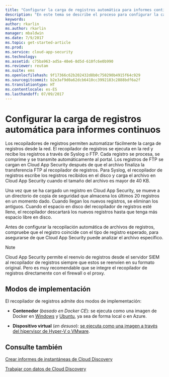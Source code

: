 ```yaml
---
title: "Configurar la carga de registros automática para informes continuos | Microsoft Docs"
description: "En este tema se describe el proceso para configurar la carga de registros automática para informes continuos en Cloud App Security."
keywords: 
author: rkarlin
ms.author: rkarlin
manager: mbaldwin
ms.date: 7/9/2017
ms.topic: get-started-article
ms.prod: 
ms.service: cloud-app-security
ms.technology: 
ms.assetid: c75ba963-ad5a-48e6-8d5d-610fc6e0b990
ms.reviewer: reutam
ms.suite: ems
ms.openlocfilehash: 9f17366c62b202432d8b0c750290b4915f64c929
ms.sourcegitcommit: b2e3af9d0a62dcb6410cc3992183c2888bdf6a2f
ms.translationtype: HT
ms.contentlocale: es-ES
ms.lasthandoff: 07/09/2017
---
```

# <a name="configure-automatic-log-upload-for-continuous-reports"></a>Configurar la carga de registros automática para informes continuos


Los recopiladores de registros permiten automatizar fácilmente la carga de registros desde la red. El recopilador de registros se ejecuta en la red y recibe los registros a través de Syslog o FTP. Cada registro se procesa, se comprime y se transmite automáticamente al portal. Los registros de FTP se cargan en Cloud App Security después de que el archivo finaliza la transferencia FTP al recopilador de registros.  Para Syslog, el recopilador de registros escribe los registros recibidos en el disco y carga el archivo en Cloud App Security cuando el tamaño del archivo es mayor de 40 KB.

Una vez que se ha cargado un registro en Cloud App Security, se mueve a un directorio de copia de seguridad que almacena los últimos 20 registros en un momento dado. Cuando llegan los nuevos registros, se eliminan los antiguos. Cuando el espacio en disco del recopilador de registros esté lleno, el recopilador descartará los nuevos registros hasta que tenga más espacio libre en disco.

Antes de configurar la recopilación automática de archivos de registros, compruebe que el registro coincide con el tipo de registro esperado, para asegurarse de que Cloud App Security puede analizar el archivo específico.

> [!NOTE]
> Cloud App Security permite el reenvío de registros desde el servidor SIEM al recopilador de registros siempre que estos se reenvíen en su formato original. Pero es muy recomendable que se integre el recopilador de registros directamente con el firewall o el proxy.

## <a name="deployment-modes"></a>Modos de implementación

El recopilador de registros admite dos modos de implementación:

-   **Contenedor** (*basado en Docker CE*): se ejecuta como una imagen de Docker en [Windows](discovery-docker-windows.md) y [Ubuntu](discovery-docker-ubuntu.md), ya sea de forma local o en Azure.

-   **Dispositivo virtual** (*en desuso*): [se ejecuta como una imagen a través del hipervisor de Hyper-V o VMware](configure-automatic-log-upload-for-continuous-reports.md).




## <a name="see-also"></a>Consulte también
 
[Crear informes de instantáneas de Cloud Discovery](create-snapshot-cloud-discovery-reports.md)

[Trabajar con datos de Cloud Discovery](working-with-cloud-discovery-data.md)

